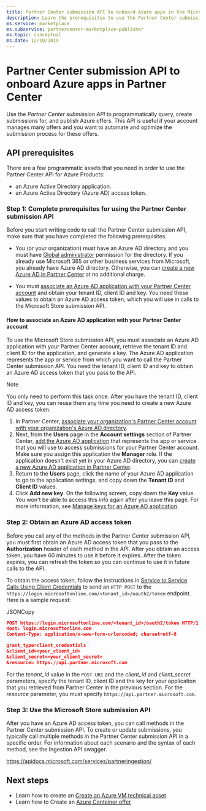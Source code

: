 ```yaml
---
title: Partner Center submission API to onboard Azure apps in the Microsoft commercial marketplace 
description: Learn the prerequisites to use the Partner Center submission API for Azure apps in commercial marketplace on Microsoft Partner Center. 
ms.service: marketplace 
ms.subservice: partnercenter-marketplace-publisher
ms.topic: conceptual
ms.date: 12/10/2019
---
```


# Partner Center submission API to onboard Azure apps in Partner Center

Use the *Partner Center submission API* to programmatically query, create submissions for, and publish Azure offers.  This API is useful if your account manages many offers and you want to automate and optimize the submission process for these offers.

## API prerequisites

There are a few programmatic assets that you need in order to use the Partner Center API for Azure Products: 

- an Azure Active Directory application.
- an Azure Active Directory (Azure AD) access token.

### Step 1: Complete prerequisites for using the Partner Center submission API

Before you start writing code to call the Partner Center submission API, make sure that you have completed the following prerequisites.

- You (or your organization) must have an Azure AD directory and you must have [Global administrator](../../active-directory/users-groups-roles/directory-assign-admin-roles.md) permission for the directory. If you already use Microsoft 365 or other business services from Microsoft, you already have Azure AD directory. Otherwise, you can [create a new Azure AD in Partner Center](https://docs.microsoft.com/windows/uwp/publish/associate-azure-ad-with-partner-center#create-a-brand-new-azure-ad-to-associate-with-your-partner-center-account) at no additional charge.

- You must [associate an Azure AD application with your Partner Center account](https://docs.microsoft.com/windows/uwp/monetize/create-and-manage-submissions-using-windows-store-services#associate-an-azure-ad-application-with-your-windows-partner-center-account) and obtain your tenant ID, client ID and key. You need these values to obtain an Azure AD access token, which you will use in calls to the Microsoft Store submission API.

#### How to associate an Azure AD application with your Partner Center account

To use the Microsoft Store submission API, you must associate an Azure AD application with your Partner Center account, retrieve the tenant ID and client ID for the application, and generate a key. The Azure AD application represents the app or service from which you want to call the Partner Center submission API. You need the tenant ID, client ID and key to obtain an Azure AD access token that you pass to the API.

>[!Note]
>You only need to perform this task once. After you have the tenant ID, client ID and key, you can reuse them any time you need to create a new Azure AD access token.

1. In Partner Center, [associate your organization's Partner Center account with your organization's Azure AD directory](https://docs.microsoft.com/windows/uwp/publish/associate-azure-ad-with-partner-center).
1. Next, from the **Users** page in the **Account settings** section of Partner Center, [add the Azure AD application](https://docs.microsoft.com/windows/uwp/publish/add-users-groups-and-azure-ad-applications#add-azure-ad-applications-to-your-partner-center-account) that represents the app or service that you will use to access submissions for your Partner Center account. Make sure you assign this application the **Manager** role. If the application doesn't exist yet in your Azure AD directory, you can [create a new Azure AD application in Partner Center](https://docs.microsoft.com/windows/uwp/publish/add-users-groups-and-azure-ad-applications#create-a-new-azure-ad-application-account-in-your-organizations-directory-and-add-it-to-your-partner-center-account).
1. Return to the **Users** page, click the name of your Azure AD application to go to the application settings, and copy down the **Tenant ID** and **Client ID** values.
1. Click **Add new key**. On the following screen, copy down the **Key** value. You won't be able to access this info again after you leave this page. For more information, see [Manage keys for an Azure AD application](https://docs.microsoft.com/windows/uwp/publish/add-users-groups-and-azure-ad-applications#manage-keys).

### Step 2: Obtain an Azure AD access token

Before you call any of the methods in the Partner Center submission API, you must first obtain an Azure AD access token that you pass to the **Authorization** header of each method in the API. After you obtain an access token, you have 60 minutes to use it before it expires. After the token expires, you can refresh the token so you can continue to use it in future calls to the API.

To obtain the access token, follow the instructions in [Service to Service Calls Using Client Credentials](https://azure.microsoft.com/documentation/articles/active-directory-protocols-oauth-service-to-service/) to send an `HTTP POST` to the `https://login.microsoftonline.com/<tenant_id>/oauth2/token` endpoint. Here is a sample request:

JSONCopy
```Json
POST https://login.microsoftonline.com/<tenant_id>/oauth2/token HTTP/1.1
Host: login.microsoftonline.com
Content-Type: application/x-www-form-urlencoded; charset=utf-8

grant_type=client_credentials
&client_id=<your_client_id>
&client_secret=<your_client_secret>
&resource= https://api.partner.microsoft.com
```

For the *tenant_id* value in the `POST URI` and the *client_id* and *client_secret* parameters, specify the tenant ID, client ID and the key for your application that you retrieved from Partner Center in the previous section. For the *resource* parameter, you must specify `https://api.partner.microsoft.com`.

### Step 3: Use the Microsoft Store submission API

After you have an Azure AD access token, you can call methods in the Partner Center submission API. To create or update submissions, you typically call multiple methods in the Partner Center submission API in a specific order. For information about each scenario and the syntax of each method, see the Ingestion API swagger.

https://apidocs.microsoft.com/services/partneringestion/

## Next steps

* Learn how to create an [Create an Azure VM technical asset](create-azure-container-technical-assets.md)
* Learn how to Create an [Azure Container offer](create-azure-container-offer.md)
